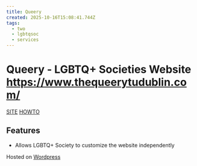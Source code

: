 ```yaml
---
title: Queery
created: 2025-10-16T15:08:41.744Z
tags:
  - two
  - lgbtqsoc
  - services
---
```

# **Queery** - LGBTQ+ Societies Website https://www.thequeerytudublin.com/

[SITE](https://wordpress.com/)
[HOWTO](https://developer.wordpress.org/advanced-administration/)

## Features
- Allows LGBTQ+ Society to customize the website independently


Hosted on [Wordpress](docs/two/vms/wordpress.md)


